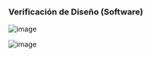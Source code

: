 ### Verificación de Diseño (Software)

![image](https://github.com/Arianadextre/PROYECTO-DE-FUNBIO-1/assets/143019345/c6886750-9839-43f2-b389-25e1491405ad)

![image](https://github.com/Arianadextre/PROYECTO-DE-FUNBIO-1/assets/143019386/b39816c2-9b68-430c-b97c-da5e7572c09a)



